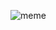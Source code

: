 ![meme](https://sun9-15.userapi.com/impg/LMPVnTjkGV6Pe3cBeDz0tZWPvHqGQzzO93TuLQ/Wd1kB-_zG0k.jpg?size=996x1274&quality=95&sign=1a3b17904fa9e6cb63111728b33964b9&type=album)
